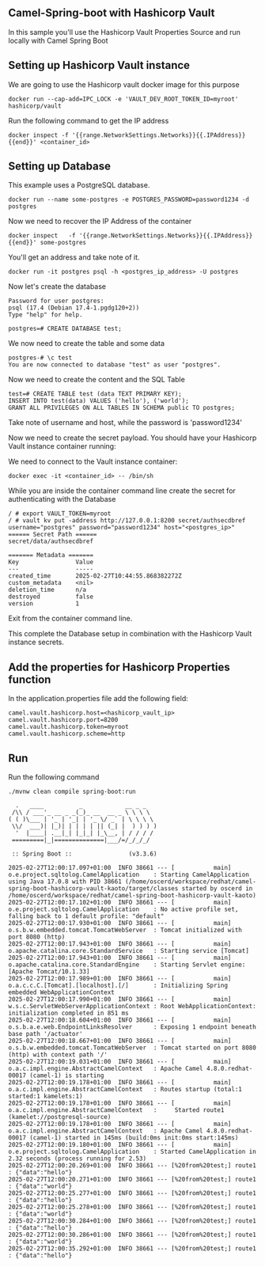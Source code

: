 ## Camel-Spring-boot with Hashicorp Vault

In this sample you'll use the Hashicorp Vault Properties Source and run locally with Camel Spring Boot

## Setting up Hashicorp Vault instance

We are going to use the Hashicorp vault docker image for this purpose

```
docker run --cap-add=IPC_LOCK -e 'VAULT_DEV_ROOT_TOKEN_ID=myroot' hashicorp/vault
```

Run the following command to get the IP address

```
docker inspect -f '{{range.NetworkSettings.Networks}}{{.IPAddress}}{{end}}' <container_id>
```

## Setting up Database

This example uses a PostgreSQL database. 

```
docker run --name some-postgres -e POSTGRES_PASSWORD=password1234 -d postgres
```

Now we need to recover the IP Address of the container

```
docker inspect   -f '{{range.NetworkSettings.Networks}}{{.IPAddress}}{{end}}' some-postgres
```

You'll get an address and take note of it.

```
docker run -it postgres psql -h <postgres_ip_address> -U postgres
```

Now let's create the database

```
Password for user postgres: 
psql (17.4 (Debian 17.4-1.pgdg120+2))
Type "help" for help.

postgres=# CREATE DATABASE test;
```

We now need to create the table and some data

```
postgres-# \c test
You are now connected to database "test" as user "postgres".
```

Now we need to create the content and the SQL Table

```
test=# CREATE TABLE test (data TEXT PRIMARY KEY);
INSERT INTO test(data) VALUES ('hello'), ('world');
GRANT ALL PRIVILEGES ON ALL TABLES IN SCHEMA public TO postgres;
```

Take note of username and host, while the password is 'password1234'

Now we need to create the secret payload. You should have your Hashicorp Vault instance container running:

We need to connect to the Vault instance container:

```
docker exec -it <container_id> -- /bin/sh
```

While you are inside the container command line create the secret for authenticating with the Database

```
/ # export VAULT_TOKEN=myroot
/ # vault kv put -address http://127.0.0.1:8200 secret/authsecdbref username="postgres" password="password1234" host="<postgres_ip>" 
====== Secret Path ======
secret/data/authsecdbref

======= Metadata =======
Key                Value
---                -----
created_time       2025-02-27T10:44:55.868382272Z
custom_metadata    <nil>
deletion_time      n/a
destroyed          false
version            1
```

Exit from the container command line.

This complete the Database setup in combination with the Hashicorp Vault instance secrets.

## Add the properties for Hashicorp Properties function

In the application.properties file add the following field:

```
camel.vault.hashicorp.host=<hashicorp_vault_ip>
camel.vault.hashicorp.port=8200
camel.vault.hashicorp.token=myroot
camel.vault.hashicorp.scheme=http
```

## Run

Run the following command

```
./mvnw clean compile spring-boot:run
```


```
  .   ____          _            __ _ _
 /\\ / ___'_ __ _ _(_)_ __  __ _ \ \ \ \
( ( )\___ | '_ | '_| | '_ \/ _` | \ \ \ \
 \\/  ___)| |_)| | | | | || (_| |  ) ) ) )
  '  |____| .__|_| |_|_| |_\__, | / / / /
 =========|_|==============|___/=/_/_/_/

 :: Spring Boot ::                (v3.3.6)

2025-02-27T12:00:17.097+01:00  INFO 38661 --- [           main] o.e.project.sqltolog.CamelApplication    : Starting CamelApplication using Java 17.0.8 with PID 38661 (/home/oscerd/workspace/redhat/camel-spring-boot-hashicorp-vault-kaoto/target/classes started by oscerd in /home/oscerd/workspace/redhat/camel-spring-boot-hashicorp-vault-kaoto)
2025-02-27T12:00:17.102+01:00  INFO 38661 --- [           main] o.e.project.sqltolog.CamelApplication    : No active profile set, falling back to 1 default profile: "default"
2025-02-27T12:00:17.930+01:00  INFO 38661 --- [           main] o.s.b.w.embedded.tomcat.TomcatWebServer  : Tomcat initialized with port 8080 (http)
2025-02-27T12:00:17.943+01:00  INFO 38661 --- [           main] o.apache.catalina.core.StandardService   : Starting service [Tomcat]
2025-02-27T12:00:17.943+01:00  INFO 38661 --- [           main] o.apache.catalina.core.StandardEngine    : Starting Servlet engine: [Apache Tomcat/10.1.33]
2025-02-27T12:00:17.989+01:00  INFO 38661 --- [           main] o.a.c.c.C.[Tomcat].[localhost].[/]       : Initializing Spring embedded WebApplicationContext
2025-02-27T12:00:17.990+01:00  INFO 38661 --- [           main] w.s.c.ServletWebServerApplicationContext : Root WebApplicationContext: initialization completed in 851 ms
2025-02-27T12:00:18.604+01:00  INFO 38661 --- [           main] o.s.b.a.e.web.EndpointLinksResolver      : Exposing 1 endpoint beneath base path '/actuator'
2025-02-27T12:00:18.667+01:00  INFO 38661 --- [           main] o.s.b.w.embedded.tomcat.TomcatWebServer  : Tomcat started on port 8080 (http) with context path '/'
2025-02-27T12:00:19.031+01:00  INFO 38661 --- [           main] o.a.c.impl.engine.AbstractCamelContext   : Apache Camel 4.8.0.redhat-00017 (camel-1) is starting
2025-02-27T12:00:19.178+01:00  INFO 38661 --- [           main] o.a.c.impl.engine.AbstractCamelContext   : Routes startup (total:1 started:1 kamelets:1)
2025-02-27T12:00:19.178+01:00  INFO 38661 --- [           main] o.a.c.impl.engine.AbstractCamelContext   :     Started route1 (kamelet://postgresql-source)
2025-02-27T12:00:19.178+01:00  INFO 38661 --- [           main] o.a.c.impl.engine.AbstractCamelContext   : Apache Camel 4.8.0.redhat-00017 (camel-1) started in 145ms (build:0ms init:0ms start:145ms)
2025-02-27T12:00:19.180+01:00  INFO 38661 --- [           main] o.e.project.sqltolog.CamelApplication    : Started CamelApplication in 2.32 seconds (process running for 2.53)
2025-02-27T12:00:20.269+01:00  INFO 38661 --- [%20from%20test;] route1                                   : {"data":"hello"}
2025-02-27T12:00:20.271+01:00  INFO 38661 --- [%20from%20test;] route1                                   : {"data":"world"}
2025-02-27T12:00:25.277+01:00  INFO 38661 --- [%20from%20test;] route1                                   : {"data":"hello"}
2025-02-27T12:00:25.278+01:00  INFO 38661 --- [%20from%20test;] route1                                   : {"data":"world"}
2025-02-27T12:00:30.284+01:00  INFO 38661 --- [%20from%20test;] route1                                   : {"data":"hello"}
2025-02-27T12:00:30.286+01:00  INFO 38661 --- [%20from%20test;] route1                                   : {"data":"world"}
2025-02-27T12:00:35.292+01:00  INFO 38661 --- [%20from%20test;] route1                                   : {"data":"hello"}
```


